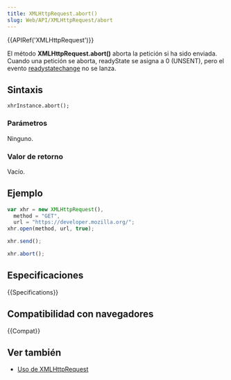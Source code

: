```yaml
---
title: XMLHttpRequest.abort()
slug: Web/API/XMLHttpRequest/abort
---
```


{{APIRef('XMLHttpRequest')}}

El método **XMLHttpRequest.abort()** aborta la petición si ha sido enviada. Cuando una petición se aborta, readyState se asigna a 0 (UNSENT), pero el evento [readystatechange](/es/docs/Web/API/Document/readystatechange_event) no se lanza.

## Sintaxis

```
xhrInstance.abort();
```

### Parámetros

Ninguno.

### Valor de retorno

Vacío.

## Ejemplo

```js
var xhr = new XMLHttpRequest(),
  method = "GET",
  url = "https://developer.mozilla.org/";
xhr.open(method, url, true);

xhr.send();

xhr.abort();
```

## Especificaciones

{{Specifications}}

## Compatibilidad con navegadores

{{Compat}}

## Ver también

- [Uso de XMLHttpRequest](/es/docs/Web/API/XMLHttpRequest_API/Using_XMLHttpRequest)
